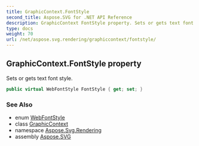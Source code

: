 ```yaml
---
title: GraphicContext.FontStyle
second_title: Aspose.SVG for .NET API Reference
description: GraphicContext FontStyle property. Sets or gets text font style
type: docs
weight: 70
url: /net/aspose.svg.rendering/graphiccontext/fontstyle/
---
```

## GraphicContext.FontStyle property

Sets or gets text font style.

```csharp
public virtual WebFontStyle FontStyle { get; set; }
```

### See Also

* enum [WebFontStyle](../../../aspose.svg.drawing/webfontstyle/)
* class [GraphicContext](../)
* namespace [Aspose.Svg.Rendering](../../../aspose.svg.rendering/)
* assembly [Aspose.SVG](../../../)
